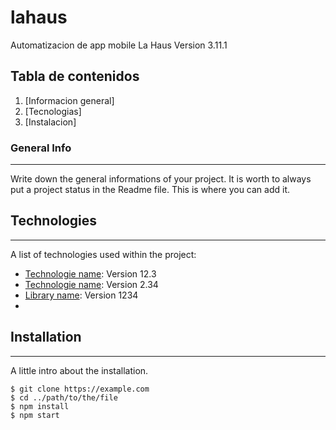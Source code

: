 # lahaus
Automatizacion de app mobile La Haus Version 3.11.1

## Tabla de contenidos
1. [Informacion general]
2. [Tecnologias]
3. [Instalacion]

 
### General Info
***
Write down the general informations of your project. It is worth to always put a project status in the Readme file. This is where you can add it. 


## Technologies
***
A list of technologies used within the project:
* [Technologie name](https://example.com): Version 12.3 
* [Technologie name](https://example.com): Version 2.34
* [Library name](https://example.com): Version 1234
* 
## Installation
***
A little intro about the installation. 
```
$ git clone https://example.com
$ cd ../path/to/the/file
$ npm install
$ npm start

